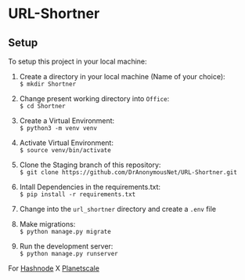 # URL-Shortner


 ## Setup
 
 
 To setup this project in your local machine:
 
  1. Create a directory in your local machine (Name of your choice):  <br> ```$ mkdir Shortner```

  2. Change present working directory into `Office`: <br> ```$ cd Shortner```

  3. Create a Virtual Environment: <br> ```$ python3 -m venv venv```

  4. Activate Virtual Environment: <br> ```$ source venv/bin/activate```

  5. Clone the Staging branch of this repository: <br> ```$ git clone https://github.com/DrAnonymousNet/URL-Shortner.git```

  6. Intall Dependencies in the requirements.txt: <br> ```$ pip install -r requirements.txt``` <br> 

  7. Change into the `url_shortner` directory and create a `.env` file

  
  11. Make migrations: <br> ```$ python manage.py migrate```
  12. Run the development server: <br> ```$ python manage.py runserver```


For [Hashnode](https://hashnode.com) X [Planetscale](https://planetscale.com)
  
  
  





